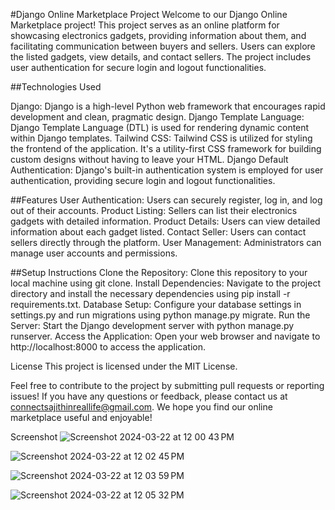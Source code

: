 

#Django Online Marketplace Project
Welcome to our Django Online Marketplace project! This project serves as an online platform for showcasing electronics gadgets, 
providing information about them, and facilitating communication between buyers and sellers. Users can explore the listed gadgets, 
view details, and contact sellers. The project includes user authentication for secure login and logout functionalities.

##Technologies Used

Django: Django is a high-level Python web framework that encourages rapid development and clean, pragmatic design.
Django Template Language: Django Template Language (DTL) is used for rendering dynamic content within Django templates.
Tailwind CSS: Tailwind CSS is utilized for styling the frontend of the application. It's a utility-first CSS framework for building custom designs without having to leave your HTML.
Django Default Authentication: Django's built-in authentication system is employed for user authentication, providing secure login and logout functionalities.


##Features
User Authentication: Users can securely register, log in, and log out of their accounts.
Product Listing: Sellers can list their electronics gadgets with detailed information.
Product Details: Users can view detailed information about each gadget listed.
Contact Seller: Users can contact sellers directly through the platform.
User Management: Administrators can manage user accounts and permissions.


##Setup Instructions
Clone the Repository: Clone this repository to your local machine using git clone.
Install Dependencies: Navigate to the project directory and install the necessary dependencies using pip install -r requirements.txt.
Database Setup: Configure your database settings in settings.py and run migrations using python manage.py migrate.
Run the Server: Start the Django development server with python manage.py runserver.
Access the Application: Open your web browser and navigate to http://localhost:8000 to access the application.


License
This project is licensed under the MIT License.

Feel free to contribute to the project by submitting pull requests or reporting issues! If you have any questions or feedback, please contact us at connectsajithinreallife@gmail.com. We hope you find our online marketplace useful and enjoyable!

Screenshot ![Screenshot 2024-03-22 at 12 00 43 PM](https://github.com/Sajith-S15/Shopline/assets/123757769/cfb18327-164b-4e62-a416-1ab6091d9252)


![Screenshot 2024-03-22 at 12 02 45 PM](https://github.com/Sajith-S15/Shopline/assets/123757769/f6b50bbf-90fc-4d1c-b0d6-4b7510ad4962)

![Screenshot 2024-03-22 at 12 03 59 PM](https://github.com/Sajith-S15/Shopline/assets/123757769/07b8c65c-9c0d-45a5-a1fb-5b0bf7c45c3c)

![Screenshot 2024-03-22 at 12 05 32 PM](https://github.com/Sajith-S15/Shopline/assets/123757769/aa331911-afe9-4d2d-b183-4db6c387cae5)
